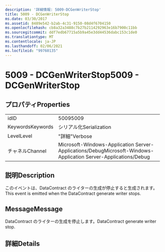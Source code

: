 ```yaml
---
description: '詳細情報: 5009-DCGenWriterStop'
title: 5009 - DCGenWriterStop
ms.date: 03/30/2017
ms.assetid: 8489e542-b2ab-4c31-9150-08d4f6704150
ms.openlocfilehash: cb8a32a3488c7b27b2114292963e16b7900c11bb
ms.sourcegitcommit: ddf7edb67715a5b9a45e3dd44536dabc153c1de0
ms.translationtype: MT
ms.contentlocale: ja-JP
ms.lasthandoff: 02/06/2021
ms.locfileid: "99760135"
---
```

# <a name="5009---dcgenwriterstop"></a><span data-ttu-id="8c482-103">5009 - DCGenWriterStop</span><span class="sxs-lookup"><span data-stu-id="8c482-103">5009 - DCGenWriterStop</span></span>

## <a name="properties"></a><span data-ttu-id="8c482-104">プロパティ</span><span class="sxs-lookup"><span data-stu-id="8c482-104">Properties</span></span>  
  
|||  
|-|-|  
|<span data-ttu-id="8c482-105">id</span><span class="sxs-lookup"><span data-stu-id="8c482-105">ID</span></span>|<span data-ttu-id="8c482-106">5009</span><span class="sxs-lookup"><span data-stu-id="8c482-106">5009</span></span>|  
|<span data-ttu-id="8c482-107">Keywords</span><span class="sxs-lookup"><span data-stu-id="8c482-107">Keywords</span></span>|<span data-ttu-id="8c482-108">シリアル化</span><span class="sxs-lookup"><span data-stu-id="8c482-108">Serialization</span></span>|  
|<span data-ttu-id="8c482-109">Level</span><span class="sxs-lookup"><span data-stu-id="8c482-109">Level</span></span>|<span data-ttu-id="8c482-110">"詳細"</span><span class="sxs-lookup"><span data-stu-id="8c482-110">Verbose</span></span>|  
|<span data-ttu-id="8c482-111">チャネル</span><span class="sxs-lookup"><span data-stu-id="8c482-111">Channel</span></span>|<span data-ttu-id="8c482-112">Microsoft-Windows-Application Server-Applications/Debug</span><span class="sxs-lookup"><span data-stu-id="8c482-112">Microsoft-Windows-Application Server-Applications/Debug</span></span>|  
  
## <a name="description"></a><span data-ttu-id="8c482-113">説明</span><span class="sxs-lookup"><span data-stu-id="8c482-113">Description</span></span>  

 <span data-ttu-id="8c482-114">このイベントは、DataContract のライターの生成が停止すると生成されます。</span><span class="sxs-lookup"><span data-stu-id="8c482-114">This event is emitted when the DataContract generate writer stops.</span></span>  
  
## <a name="message"></a><span data-ttu-id="8c482-115">Message</span><span class="sxs-lookup"><span data-stu-id="8c482-115">Message</span></span>  

 <span data-ttu-id="8c482-116">DataContract のライターの生成を停止します。</span><span class="sxs-lookup"><span data-stu-id="8c482-116">DataContract generate writer stop.</span></span>  
  
## <a name="details"></a><span data-ttu-id="8c482-117">詳細</span><span class="sxs-lookup"><span data-stu-id="8c482-117">Details</span></span>
